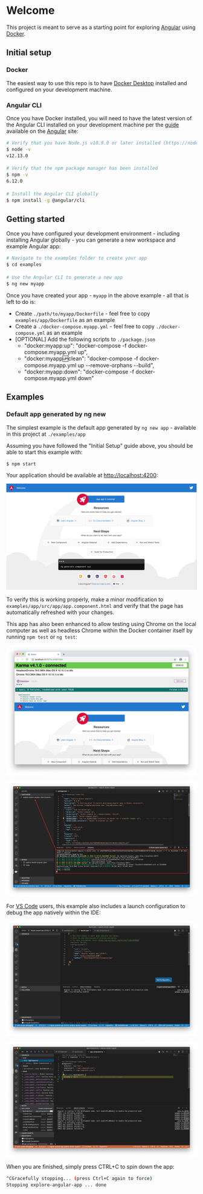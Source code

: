 # Welcome

This project is meant to serve as a starting point for exploring [Angular](https://angular.io) using [Docker](https://www.docker.com).

## Initial setup

### Docker

The easiest way to use this repo is to have [Docker Desktop](https://www.docker.com/products/docker-desktop) installed and configured on your development machine.

### Angular CLI

Once you have Docker installed, you will need to have the latest version of the Angular CLI installed on your development machine per the [guide](https://angular.io/guide/setup-local) available on the [Angular](https://angular.io) site:

```sh
# Verify that you have Node.js v10.9.0 or later installed (https://nodejs.org)
$ node -v
v12.13.0

# Verify that the npm package manager has been installed
$ npm -v
6.12.0

# Install the Angular CLI globally
$ npm install -g @angular/cli
```

## Getting started

Once you have configured your development environment - including installing Angular globally - you can generate a new workspace and example Angular app:

```sh
# Navigate to the examples folder to create your app
$ cd examples

# Use the Angular CLI to generate a new app
$ ng new myapp
```

Once you have created your app - `myapp` in the above example - all that is left to do is:

+ Create `./path/to/myapp/Dockerfile` - feel free to copy `examples/app/Dockerfile` as an example
+ Create a `./docker-compose.myapp.yml` - feel free to copy `./docker-compose.yml` as an example
+ [OPTIONAL] Add the following scripts to `./package.json`
  + "docker:myapp:up": "docker-compose -f docker-compose.myapp.yml up",
  + "docker:myapp:up:clean": "docker-compose -f docker-compose.myapp.yml up --remove-orphans --build",
  + "docker:myapp:down": "docker-compose -f docker-compose.myapp.yml down"

## Examples

### Default app generated by ng new

The simplest example is the default app generated by `ng new app` - available in this project at `./examples/app`

Assuming you have followed the "Initial Setup" guide above, you should be able to start this example with:

```sh
$ npm start
```

Your application should be available at [http://localhost:4200](http://localhost:4200):

![examples/app/screenshots/01-example-app.png](examples/app/screenshots/01-example-app.png)

To verify this is working properly, make a minor modification to `examples/app/src/app/app.component.html` and verify that the page has automatically refreshed with your changes.

This app has also been enhanced to allow testing using Chrome on the local computer as well as headless Chrome within the Docker container itself by running `npm test` or `ng test`:

![examples/app/screenshots/02-example-app-e2e-tests.png](examples/app/screenshots/02-example-app-e2e-tests.png)

![examples/app/screenshots/03-example-app-docker-tests.png](examples/app/screenshots/03-example-app-docker-tests.png)

For [VS Code](https://code.visualstudio.com) users, this example also includes a launch configuration to debug the app natively within the IDE:

![examples/app/screenshots/04-example-app-vscode-config.png](examples/app/screenshots/04-example-app-vscode-config.png)

![examples/app/screenshots/05-example-app-vscode-debug.png](examples/app/screenshots/05-example-app-vscode-debug.png)

When you are finished, simply press CTRL+C to spin down the app:

```sh
^CGracefully stopping... (press Ctrl+C again to force)
Stopping explore-angular-app ... done
```

